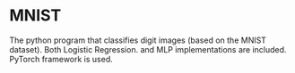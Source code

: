 # MNIST
The python program that classifies digit images (based on the MNIST dataset). Both Logistic Regression. and MLP implementations are included. PyTorch framework is used.
